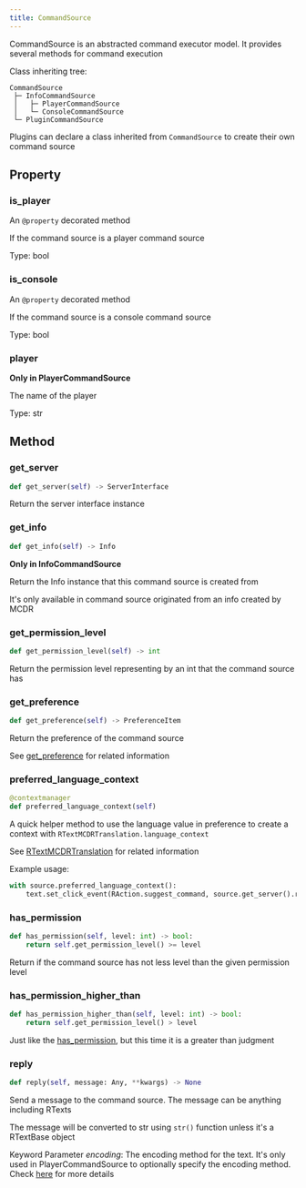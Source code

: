 ```yaml
---
title: CommandSource
---
```


CommandSource is an abstracted command executor model. It provides
several methods for command execution

Class inheriting tree:

``` 
CommandSource
 ├─ InfoCommandSource
 │   ├─ PlayerCommandSource
 │   └─ ConsoleCommandSource
 └─ PluginCommandSource
```

Plugins can declare a class inherited from `CommandSource` to create
their own command source

## Property

### is_player

An `@property` decorated method

If the command source is a player command source

Type: bool

### is_console

An `@property` decorated method

If the command source is a console command source

Type: bool

### player

**Only in PlayerCommandSource**

The name of the player

Type: str

## Method

### get_server

``` python
def get_server(self) -> ServerInterface
```

Return the server interface instance

### get_info

``` python
def get_info(self) -> Info
```

**Only in InfoCommandSource**

Return the Info instance that this command source is created from

It\'s only available in command source originated from an info created
by MCDR

### get_permission_level

``` python
def get_permission_level(self) -> int
```

Return the permission level representing by an int that the command
source has

### get_preference

``` python
def get_preference(self) -> PreferenceItem
```

Return the preference of the command source

See [get_preference](ServerInterface.html#get-preference) for related
information

### preferred_language_context

``` python
@contextmanager
def preferred_language_context(self)
```

A quick helper method to use the language value in preference to create
a context with `RTextMCDRTranslation.language_context`

See [RTextMCDRTranslation](../api.html#rtextmcdrtranslation) for related
information

Example usage:

``` python
with source.preferred_language_context():
    text.set_click_event(RAction.suggest_command, source.get_server().rtr('my_plugin.placeholder').to_plain_text())
```

### has_permission

``` python
def has_permission(self, level: int) -> bool:
    return self.get_permission_level() >= level
```

Return if the command source has not less level than the given
permission level

### has_permission_higher_than

``` python
def has_permission_higher_than(self, level: int) -> bool:
    return self.get_permission_level() > level
```

Just like the [has_permission](#has-permission), but this time it is a
greater than judgment

### reply

``` python
def reply(self, message: Any, **kwargs) -> None
```

Send a message to the command source. The message can be anything
including RTexts

The message will be converted to str using `str()` function unless it\'s
a RTextBase object

Keyword Parameter *encoding*: The encoding method for the text. It\'s
only used in PlayerCommandSource to optionally specify the encoding
method. Check [here](ServerInterface.html#execute) for more details
